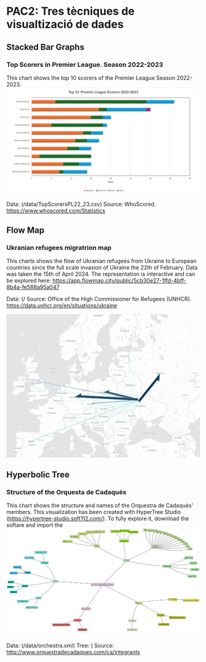 
# PAC2: Tres tècniques de visualtizació de dades

## Stacked Bar Graphs
### Top Scorers in Premier League. Season 2022-2023

This chart shows the top 10 scorers of the Premier League Season 2022-2023.
![Stacked Bars](/Stacked_bars.png)




Data: (/data/TopScorersPL22_23.csv)
Source: WhoScored. https://www.whoscored.com/Statistics

## Flow Map
### Ukranian refugees migratrion map

This charts shows the flow of Ukranian refugees from Ukraine to European countries since the full scale invasion of Ukraine the 22th of February. Data was taken the 15th of April 2024. The representation is interactive and can be explored here: 
https://app.flowmap.city/public/5cb30e27-1ffd-4bff-8b4a-fe588a95a047




Data: (/
Source: Office of the High Commissioner for Refugees (UNHCR). https://data.unhcr.org/en/situations/ukraine

![Stacked Bars](/FlowMap.png)

## Hyperbolic Tree
### Structure of the Orquesta de Cadaqués

This chart shows the structure and names of the Orquestra de Cadaqués' members. This visualization has been created with HyperTree Studio (https://hypertree-studio.soft112.com/). To fully explore it, download the softare and import the 
![Stacked Bars](/HyperbolicTree.png)



Data: (/data/orchestra.xml)
Tree: (
Source: http://www.orquestradecadaques.com/ca/integrants
